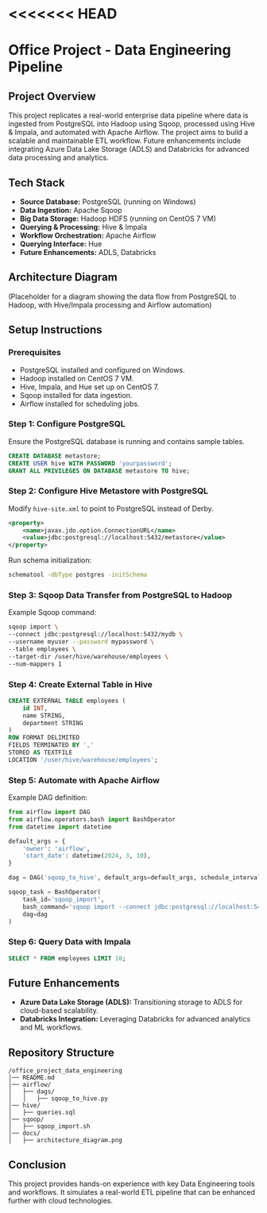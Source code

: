 <<<<<<< HEAD
=======
# Office Project - Data Engineering Pipeline

## Project Overview
This project replicates a real-world enterprise data pipeline where data is ingested from PostgreSQL into Hadoop using Sqoop, processed using Hive & Impala, and automated with Apache Airflow. The project aims to build a scalable and maintainable ETL workflow. Future enhancements include integrating Azure Data Lake Storage (ADLS) and Databricks for advanced data processing and analytics.

## Tech Stack
- **Source Database:** PostgreSQL (running on Windows)
- **Data Ingestion:** Apache Sqoop
- **Big Data Storage:** Hadoop HDFS (running on CentOS 7 VM)
- **Querying & Processing:** Hive & Impala
- **Workflow Orchestration:** Apache Airflow
- **Querying Interface:** Hue
- **Future Enhancements:** ADLS, Databricks

## Architecture Diagram
(Placeholder for a diagram showing the data flow from PostgreSQL to Hadoop, with Hive/Impala processing and Airflow automation)

## Setup Instructions

### Prerequisites
- PostgreSQL installed and configured on Windows.
- Hadoop installed on CentOS 7 VM.
- Hive, Impala, and Hue set up on CentOS 7.
- Sqoop installed for data ingestion.
- Airflow installed for scheduling jobs.

### Step 1: Configure PostgreSQL
Ensure the PostgreSQL database is running and contains sample tables.
```sql
CREATE DATABASE metastore;
CREATE USER hive WITH PASSWORD 'yourpassword';
GRANT ALL PRIVILEGES ON DATABASE metastore TO hive;
```

### Step 2: Configure Hive Metastore with PostgreSQL
Modify `hive-site.xml` to point to PostgreSQL instead of Derby.
```xml
<property>
    <name>javax.jdo.option.ConnectionURL</name>
    <value>jdbc:postgresql://localhost:5432/metastore</value>
</property>
```

Run schema initialization:
```bash
schematool -dbType postgres -initSchema
```

### Step 3: Sqoop Data Transfer from PostgreSQL to Hadoop
Example Sqoop command:
```bash
sqoop import \
--connect jdbc:postgresql://localhost:5432/mydb \
--username myuser --password mypassword \
--table employees \
--target-dir /user/hive/warehouse/employees \
--num-mappers 1
```

### Step 4: Create External Table in Hive
```sql
CREATE EXTERNAL TABLE employees (
    id INT,
    name STRING,
    department STRING
)
ROW FORMAT DELIMITED
FIELDS TERMINATED BY ','
STORED AS TEXTFILE
LOCATION '/user/hive/warehouse/employees';
```

### Step 5: Automate with Apache Airflow
Example DAG definition:
```python
from airflow import DAG
from airflow.operators.bash import BashOperator
from datetime import datetime

default_args = {
    'owner': 'airflow',
    'start_date': datetime(2024, 3, 10),
}

dag = DAG('sqoop_to_hive', default_args=default_args, schedule_interval='@daily')

sqoop_task = BashOperator(
    task_id='sqoop_import',
    bash_command='sqoop import --connect jdbc:postgresql://localhost:5432/mydb --username myuser --password mypassword --table employees --target-dir /user/hive/warehouse/employees --num-mappers 1',
    dag=dag
)
```

### Step 6: Query Data with Impala
```sql
SELECT * FROM employees LIMIT 10;
```

## Future Enhancements
- **Azure Data Lake Storage (ADLS):** Transitioning storage to ADLS for cloud-based scalability.
- **Databricks Integration:** Leveraging Databricks for advanced analytics and ML workflows.

## Repository Structure
```
/office_project_data_engineering
│── README.md
│── airflow/
│   ├── dags/
│   │   ├── sqoop_to_hive.py
│── hive/
│   ├── queries.sql
│── sqoop/
│   ├── sqoop_import.sh
│── docs/
│   ├── architecture_diagram.png
```

## Conclusion
This project provides hands-on experience with key Data Engineering tools and workflows. It simulates a real-world ETL pipeline that can be enhanced further with cloud technologies.
